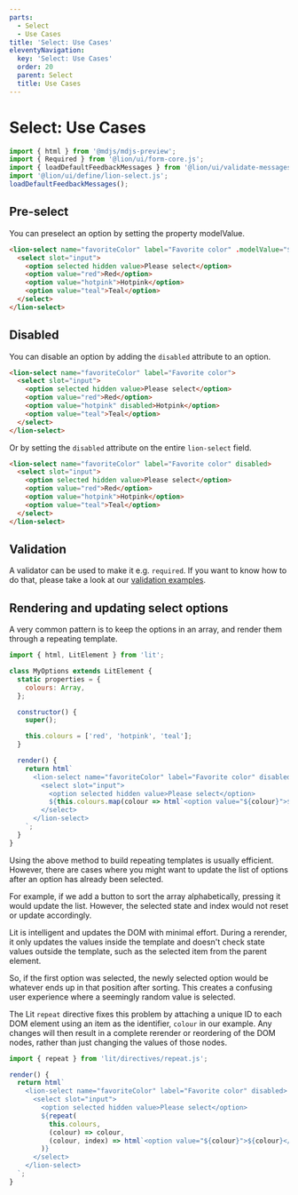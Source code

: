 ```yaml
---
parts:
  - Select
  - Use Cases
title: 'Select: Use Cases'
eleventyNavigation:
  key: 'Select: Use Cases'
  order: 20
  parent: Select
  title: Use Cases
---
```

# Select: Use Cases

```js script
import { html } from '@mdjs/mdjs-preview';
import { Required } from '@lion/ui/form-core.js';
import { loadDefaultFeedbackMessages } from '@lion/ui/validate-messages.js';
import '@lion/ui/define/lion-select.js';
loadDefaultFeedbackMessages();
```

## Pre-select

You can preselect an option by setting the property modelValue.

```html preview-story
<lion-select name="favoriteColor" label="Favorite color" .modelValue="${'hotpink'}">
  <select slot="input">
    <option selected hidden value>Please select</option>
    <option value="red">Red</option>
    <option value="hotpink">Hotpink</option>
    <option value="teal">Teal</option>
  </select>
</lion-select>
```

## Disabled

You can disable an option by adding the `disabled` attribute to an option.

```html preview-story
<lion-select name="favoriteColor" label="Favorite color">
  <select slot="input">
    <option selected hidden value>Please select</option>
    <option value="red">Red</option>
    <option value="hotpink" disabled>Hotpink</option>
    <option value="teal">Teal</option>
  </select>
</lion-select>
```

Or by setting the `disabled` attribute on the entire `lion-select` field.

```html preview-story
<lion-select name="favoriteColor" label="Favorite color" disabled>
  <select slot="input">
    <option selected hidden value>Please select</option>
    <option value="red">Red</option>
    <option value="hotpink">Hotpink</option>
    <option value="teal">Teal</option>
  </select>
</lion-select>
```

## Validation

A validator can be used to make it e.g. `required`. If you want to know how to do that, please take a look at our [validation examples](../../fundamentals/systems/form/validate.md).

## Rendering and updating select options

A very common pattern is to keep the options in an array, and render them through a repeating template.

```js
import { html, LitElement } from 'lit';

class MyOptions extends LitElement {
  static properties = {
    colours: Array,
  };

  constructor() {
    super();

    this.colours = ['red', 'hotpink', 'teal'];
  }

  render() {
    return html`
      <lion-select name="favoriteColor" label="Favorite color" disabled>
        <select slot="input">
          <option selected hidden value>Please select</option>
          ${this.colours.map(colour => html`<option value="${colour}">${colour}</option>`)}
        </select>
      </lion-select>
    `;
  }
}
```

Using the above method to build repeating templates is usually efficient. However, there are cases where you might want to update the list of options after an option has already been selected.

For example, if we add a button to sort the array alphabetically, pressing it would update the list. However, the selected state and index would not reset or update accordingly.

Lit is intelligent and updates the DOM with minimal effort. During a rerender, it only updates the values inside the template and doesn't check state values outside the template, such as the selected item from the parent element.

So, if the first option was selected, the newly selected option would be whatever ends up in that position after sorting. This creates a confusing user experience where a seemingly random value is selected.

The Lit `repeat` directive fixes this problem by attaching a unique ID to each DOM element using an item as the identifier, `colour` in our example. Any changes will then result in a complete rerender or reordering of the DOM nodes, rather than just changing the values of those nodes.

```js
import { repeat } from 'lit/directives/repeat.js';

render() {
  return html`
    <lion-select name="favoriteColor" label="Favorite color" disabled>
      <select slot="input">
        <option selected hidden value>Please select</option>
        ${repeat(
          this.colours,
          (colour) => colour,
          (colour, index) => html`<option value="${colour}">${colour}</option>`
        )}
      </select>
    </lion-select>
  `;
}
```
